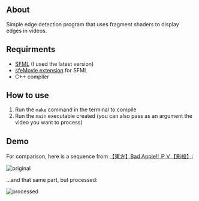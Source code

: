 ## About
Simple edge detection program that uses fragment shaders to display edges in videos.

## Requirments
- [SFML](https://www.sfml-dev.org) (I used the latest version)
- [sfeMovie extension](http://sfemovie.yalir.org/latest/) for SFML
- C++ compiler

## How to use
1. Run the `make` command in the terminal to compile
2. Run the `main` executable created (you can also pass as an argument the video you want to process)

## Demo
For comparison, here is a sequence from [【東方】Bad Apple!! ＰＶ【影絵】](https://www.youtube.com/watch?v=FtutLA63Cp8):

![original](https://github.com/zkamper/edge-detector/assets/112496546/14cd78d2-558d-470f-b3be-da3513176d59)

...and that same part, but processed:

![processed](https://github.com/zkamper/edge-detector/assets/112496546/b95b03c0-ee5b-45e9-96c0-0d967f0e4024)
